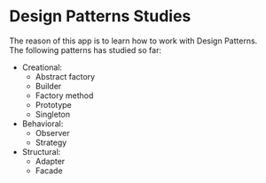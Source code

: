 # Design Patterns Studies

The reason of this app is to learn how to work with Design Patterns. <br/>
The following patterns has studied so far: <br/>

- Creational:
  - Abstract factory
  - Builder
  - Factory method
  - Prototype
  - Singleton
- Behavioral:
  - Observer
  - Strategy
- Structural:
  - Adapter
  - Facade